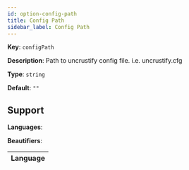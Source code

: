 ```yaml
---
id: option-config-path
title: Config Path
sidebar_label: Config Path
---
```

**Key**: `configPath`

**Description**: Path to uncrustify config file. i.e. uncrustify.cfg

**Type**: `string`

**Default**: `""`

## Support
**Languages**: 

**Beautifiers**: 

| Language |
| --- |